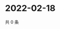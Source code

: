 # 2022-02-18

共 0 条

<!-- BEGIN WEIBO -->
<!-- 最后更新时间 Fri Feb 18 2022 01:19:30 GMT+0800 (China Standard Time) -->

<!-- END WEIBO -->
